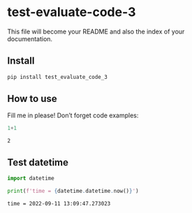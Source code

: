 test-evaluate-code-3
================

<!-- WARNING: THIS FILE WAS AUTOGENERATED! DO NOT EDIT! -->

This file will become your README and also the index of your
documentation.

## Install

``` sh
pip install test_evaluate_code_3
```

## How to use

Fill me in please! Don’t forget code examples:

``` python
1+1
```

    2

## Test datetime

``` python
import datetime
```

``` python
print(f'time = {datetime.datetime.now()}')
```

    time = 2022-09-11 13:09:47.273023
